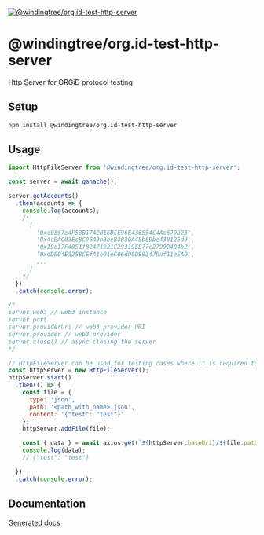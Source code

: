 [![@windingtree/org.id-test-http-server](https://img.shields.io/npm/v/@windingtree/org.id-test-http-server.svg)](https://www.npmjs.com/package/@windingtree/org.id-test-http-server)
# @windingtree/org.id-test-http-server
Http Server for ORGiD protocol testing

## Setup

```bash
npm install @windingtree/org.id-test-http-server
```

## Usage

```javascript
import HttpFileServer from '@windingtree/org.id-test-http-server';

const server = await ganache();

server.getAccounts()
  .then(accounts => {
    console.log(accounts);
    /*
      [
        '0xe0367e4F58B1742B16DEE96E436554C4Ac679D23',
        '0x4cEAC03Ec8C9643b8be83830A45b69be430125d9',
        '0x19e17F4051f82471921C29319EE77c27992404b2',
        '0xdD004E3258CEfA1e01eC06dD6D88347Daf11eEA0',
        ...
      ]
    */
  })
  .catch(console.error);

/*
server.web3 // web3 instance
server.port
server.providerUri // web3 provider URI
server.provider // web3 provider
server.close() // async closing the server
*/

// HttpFileServer can be used for testing cases where it is required to host files
const httpServer = new HttpFileServer();
httpServer.start()
  .then(() => {
    const file = {
      type: 'json',
      path: '<path_with_name>.json',
      content: '{"test": "test"}'
    };
    httpServer.addFile(file);

    const { data } = await axios.get(`${httpServer.baseUri}/${file.path}`);
    console.log(data);
    // {"test": "test"}

  })
  .catch(console.error);

```

## Documentation

[Generated docs](docs#readme)
